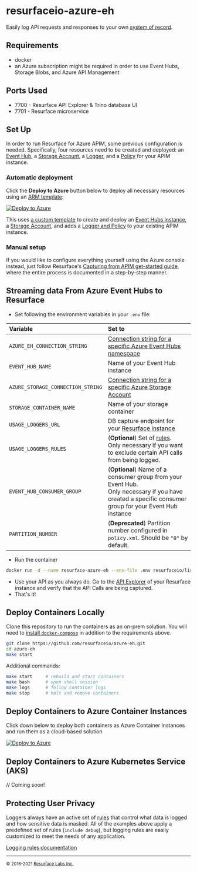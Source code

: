 # resurfaceio-azure-eh
Easily log API requests and responses to your own [system of record](https://resurface.io/).

## Requirements

* docker
* an Azure subscription might be required in order to use Event Hubs, Storage Blobs, and Azure API Management

## Ports Used

* 7700 - Resurface API Explorer & Trino database UI
* 7701 - Resurface microservice

## Set Up
In order to run Resurface for Azure APIM, some previous configuration is needed. Specifically, four resources need to be created and deployed: an [Event Hub](https://docs.microsoft.com/en-us/azure/event-hubs/event-hubs-about), a [Storage Account](https://docs.microsoft.com/en-us/azure/storage/common/storage-account-overview), a [Logger](https://docs.microsoft.com/en-us/rest/api/apimanagement/current-ga/logger/create-or-update), and a [Policy](https://docs.microsoft.com/en-us/azure/api-management/set-edit-policies) for your APIM instance.

### Automatic deployment
Click the **Deploy to Azure** button below to deploy all necessary resources using an [ARM template](https://docs.microsoft.com/en-us/azure/azure-resource-manager/templates/overview):

[![Deploy to Azure](https://aka.ms/deploytoazurebutton)](https://portal.azure.com/#create/Microsoft.Template/uri/https%3A%2F%2Fraw.githubusercontent.com%2Fresurfaceio%2Fiac-templates%2Fmaster%2Fazure%2Fazuredeployresources.json)

This uses [a custom template](https://github.com/resurfaceio/iac-templates/blob/master/azure/azuredeployresources.json) to create and deploy an [Event Hubs instance](https://github.com/resurfaceio/iac-templates/blob/master/azure/event-hub.json), a [Storage Account](https://github.com/resurfaceio/iac-templates/blob/master/azure/storageaccount.json), and adds a [Logger and Policy](https://github.com/resurfaceio/iac-templates/blob/master/azure/logger-and-policy.json) to your existing APIM instance.

### Manual setup

If you would like to configure everything yourself using the Azure console instead, just follow Resurface's [Capturing from APIM get-started guide](https://resurface.io/azure-get-started#manual-setup), where the entire process is documented in a step-by-step manner.

<a name="logging_from_azure_event_hubs"/>

## Streaming data From Azure Event Hubs to Resurface

- Set following the environment variables in your `.env` file:

| Variable | Set to |
|:---------|:-------|
|`AZURE_EH_CONNECTION_STRING`|[Connection string for a specific Azure Event Hubs namespace](https://docs.microsoft.com/en-us/azure/event-hubs/event-hubs-get-connection-string)|
|`EVENT_HUB_NAME`            |Name of your Event Hub instance|
|`AZURE_STORAGE_CONNECTION_STRING`|[Connection string for a specific Azure Storage Account]([https://docs.microsoft.com/en-us/azure/event-hubs/event-hubs-get-connection-string](https://docs.microsoft.com/en-us/azure/storage/common/storage-configure-connection-string))|
|`STORAGE_CONTAINER_NAME`    |Name of your storage container|
|`USAGE_LOGGERS_URL`         |DB capture endpoint for your [Resurface instance](https://resurface.io/installation)|
|`USAGE_LOGGERS_RULES`       |(**Optional**) Set of [rules](#protecting-user-privacy).<br />Only necessary if you want to exclude certain API calls from being logged.|
|`EVENT_HUB_CONSUMER_GROUP`  |(**Optional**) Name of a consumer group from your Event Hub.<br />Only necessary if you have created a specific consumer group for your Event Hub instance|
|`PARTITION_NUMBER`          |(**Deprecated**) Partition number configured in `policy.xml`. Should be `"0"` by default.|

- Run the container

```bash
docker run -d --name resurface-azure-eh --env-file .env resurfaceio/listener-azure-eh:1.0.0
```

- Use your API as you always do. Go to the [API Explorer](https://resurface.io/docs#api-explorer) of your Resurface instance and verify that the API Calls are being captured.
- That's it!

## Deploy Containers Locally

Clone this repository to run the containers as an on-prem solution.
You will need to [install `docker-compose`](https://docs.docker.com/compose/install/) in addition to the requirements above.

```bash
git clone https://github.com/resurfaceio/azure-eh.git
cd azure-eh
make start
```

Additional commands:

```bash
make start     # rebuild and start containers
make bash      # open shell session
make logs      # follow container logs
make stop      # halt and remove containers
```

## Deploy Containers to Azure Container Instances

Click down below to deploy both containers as Azure Container Instances and run them as a cloud-based solution

[![Deploy to Azure](https://aka.ms/deploytoazurebutton)](https://portal.azure.com/#create/Microsoft.Template/uri/https%3A%2F%2Fraw.githubusercontent.com%2Fresurfaceio%2Fiac-templates%2Fmaster%2Fazure%2Fcontainer-group.json)

## Deploy Containers to Azure Kubernetes Service (AKS)

// Coming soon!

<a name="privacy"/>

## Protecting User Privacy

Loggers always have an active set of <a href="https://resurface.io/rules.html">rules</a> that control what data is logged
and how sensitive data is masked. All of the examples above apply a predefined set of rules (`include debug`),
but logging rules are easily customized to meet the needs of any application.

<a href="https://resurface.io/rules.html">Logging rules documentation</a>

---
<small>&copy; 2016-2021 <a href="https://resurface.io">Resurface Labs Inc.</a></small>
